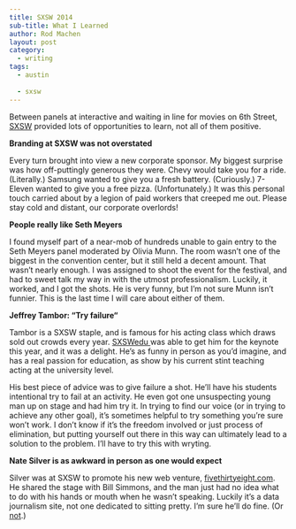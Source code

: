 ```yaml
---
title: SXSW 2014
sub-title: What I Learned
author: Rod Machen
layout: post
category:
  - writing
tags:
  - austin
  
  - sxsw
---
```

Between panels at interactive and waiting in line for movies on 6th Street, <a href="http://www.sxsw.com" target="_blank">SXSW</a> provided lots of opportunities to learn, not all of them positive.


  <strong><!-- <img class="alignright size-full wp-image-509" src="http://words.rodmachen.com/wp-content/uploads/2014/03/Seth-Meyers-head-e1395433232115.jpg" alt="Seth Meyers" width="320" height="256" /> -->Branding at SXSW was not overstated</strong>

  Every turn brought into view a new corporate sponsor. My biggest surprise was how off-puttingly generous they were. Chevy would take you for a ride. (Literally.) Samsung wanted to give you a fresh battery. (Curiously.) 7-Eleven wanted to give you a free pizza. (Unfortunately.) It was this personal touch carried about by a legion of paid workers that creeped me out. Please stay cold and distant, our corporate overlords!<!--more-->

  <strong>People really like Seth Meyers</strong>

<p dir="ltr">
  I found myself part of a near-mob of hundreds unable to gain entry to the Seth Meyers panel moderated by Olivia Munn. The room wasn&#8217;t one of the biggest in the convention center, but it still held a decent amount. That wasn&#8217;t nearly enough. I was assigned to shoot the event for the festival, and had to sweet talk my way in with the utmost professionalism. Luckily, it worked, and I got the shots. He is very funny, but I&#8217;m not sure Munn isn&#8217;t funnier. This is the last time I will care about either of them.<!-- <img class="alignright size-full wp-image-508" src="http://words.rodmachen.com/wp-content/uploads/2014/03/Olivia-Munn-Seth-Meyers.jpg" alt="Olivia Munn Seth Meyers" width="720" height="481" /> -->
</p>

  <strong>Jeffrey Tambor: “Try failure“</strong>

<p dir="ltr">
  Tambor is a SXSW staple, and is famous for his acting class which draws sold out crowds every year. <a href="http://www.sxswedu.com" target="_blank">SXSWedu </a>was able to get him for the keynote this year, and it was a delight. He&#8217;s as funny in person as you&#8217;d imagine, and has a real passion for education, as show by his current stint teaching acting at the university level.
</p>

<p dir="ltr">
  His best piece of advice was to give failure a shot. He&#8217;ll have his students intentional try to fail at an activity. He even got one unsuspecting young man up on stage and had him try it. In trying to find our voice (or in trying to achieve any other goal), it&#8217;s sometimes helpful to try something you&#8217;re sure won&#8217;t work. I don&#8217;t know if it&#8217;s the freedom involved or just process of elimination, but putting yourself out there in this way can ultimately lead to a solution to the problem. I’ll have to try this with wryting.
</p>


  <strong>Nate Silver is as awkward in person as one would expect</strong>

<p dir="ltr">
  <!-- <img class="alignright size-full wp-image-507" src="http://words.rodmachen.com/wp-content/uploads/2014/03/Nate-Silver.jpg" alt="Nate Silver" width="720" height="481" /> -->Silver was at SXSW to promote his new web venture, <a href="http://fivethirtyeight.com" target="_blank">fivethirtyeight.com</a>. He shared the stage with Bill Simmons, and the man just had no idea what to do with his hands or mouth when he wasn’t speaking. Luckily it’s a data journalism site, not one dedicated to sitting pretty. I’m sure he’ll do fine. (Or <a href="http://www.nationaljournal.com/energy/nate-silver-is-having-an-ezra-klein-moment-20140320" target="_blank">not</a>.)
</p>